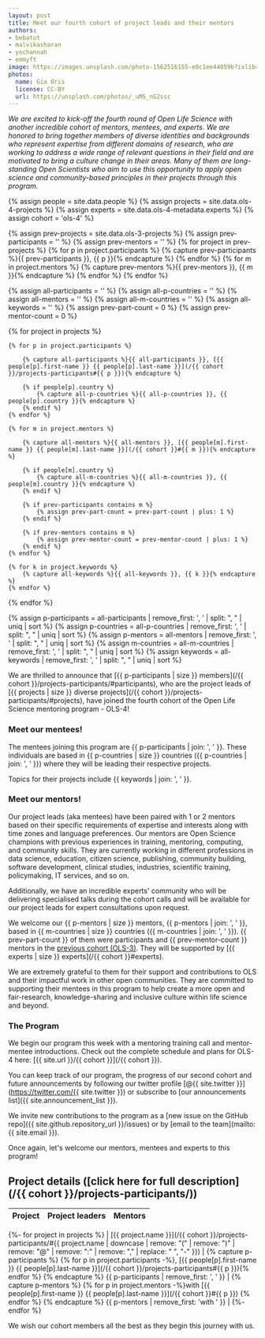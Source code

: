 ```yaml
---
layout: post
title: Meet our fourth cohort of project leads and their mentors
authors: 
- bebatut
- malvikasharan
- yochannah
- emmyft
image: https://images.unsplash.com/photo-1562516155-e0c1ee44059b?ixlib=rb-1.2.1&ixid=MnwxMjA3fDB8MHxwaG90by1wYWdlfHx8fGVufDB8fHx8&auto=format&fit=crop&w=2089&q=80
photos:
  name: Gia Oris
  license: CC-BY
  url: https://unsplash.com/photos/_uM5_nG2ssc
---
```


*We are excited to kick-off the fourth round of Open Life Science with another incredible cohort of mentors, mentees, and experts. We are honored to bring together members of diverse identities and backgrounds who represent expertise from different domains of research, who are working to address a wide range of relevant questions in their field and are motivated to bring a culture change in their areas. Many of them are long-standing Open Scientists who aim to use this opportunity to apply open science and community-based principles in their projects through this program.*

{% assign people = site.data.people %}
{% assign projects = site.data.ols-4-projects %}
{% assign experts = site.data.ols-4-metadata.experts %}
{% assign cohort = 'ols-4' %}

<!-- extract previous participants and mentors and count them later among mentors -->
{% assign prev-projects = site.data.ols-3-projects %}
{% assign prev-participants = '' %}
{% assign prev-mentors = '' %}
{% for project in prev-projects %}
    {% for p in project.participants %}
        {% capture prev-participants %}{{ prev-participants }}, {{ p }}{% endcapture %}
    {% endfor %}
    {% for m in project.mentors %}
        {% capture prev-mentors %}{{ prev-mentors }}, {{ m }}{% endcapture %}
    {% endfor %}
{% endfor %}

{% assign all-participants = '' %}
{% assign all-p-countries = '' %}
{% assign all-mentors = '' %}
{% assign all-m-countries = '' %}
{% assign all-keywords = '' %}
{% assign prev-part-count = 0 %}
{% assign prev-mentor-count = 0 %}

{% for project in projects %}

<!-- parse participants of the project -->
    {% for p in project.participants %}
<!-- for name and link to them -->
        {% capture all-participants %}{{ all-participants }}, [{{ people[p].first-name }} {{ people[p].last-name }}](/{{ cohort }}/projects-participants#{{ p }}){% endcapture %}
<!-- for list of countries -->
        {% if people[p].country %}
            {% capture all-p-countries %}{{ all-p-countries }}, {{ people[p].country }}{% endcapture %}
        {% endif %}
    {% endfor %}

<!-- parse mentors of the project -->
    {% for m in project.mentors %}
<!-- for name and link to them -->
        {% capture all-mentors %}{{ all-mentors }}, [{{ people[m].first-name }} {{ people[m].last-name }}](/{{ cohort }}#{{ m }}){% endcapture %}
<!-- for list of countries -->
        {% if people[m].country %}
            {% capture all-m-countries %}{{ all-m-countries }}, {{ people[m].country }}{% endcapture %}
        {% endif %}
<!-- add +1 if participant in previous cohort -->
        {% if prev-participants contains m %}
            {% assign prev-part-count = prev-part-count | plus: 1 %}
        {% endif %}
<!-- add +1 if mentor in previous cohort -->
        {% if prev-mentors contains m %}
            {% assign prev-mentor-count = prev-mentor-count | plus: 1 %}
        {% endif %}
    {% endfor %}

<!-- parse keywords -->
    {% for k in project.keywords %}
        {% capture all-keywords %}{{ all-keywords }}, {{ k }}{% endcapture %}
    {% endfor %}
{% endfor %}

<!-- transform into lists -->
{% assign p-participants = all-participants | remove_first: ', ' | split: ", " | uniq | sort %}
{% assign p-countries = all-p-countries | remove_first: ', ' | split: ", " | uniq | sort %}
{% assign p-mentors = all-mentors | remove_first: ', ' | split: ", " | uniq | sort %}
{% assign m-countries = all-m-countries | remove_first: ', ' | split: ", " | uniq | sort %}
{% assign keywords = all-keywords | remove_first: ', ' | split: ", " | uniq | sort %}

We are thrilled to announce that [{{ p-participants | size }} members](/{{ cohort }}/projects-participants/#participants), who are the project leads of [{{ projects | size }} diverse projects](/{{ cohort }}/projects-participants/#projects), have joined the fourth cohort of the Open Life Science mentoring program - OLS-4!

### Meet our mentees!

The mentees joining this program are {{ p-participants | join: ', ' }}. These individuals are based in {{ p-countries | size }} countries ({{ p-countries | join: ', ' }}) where they will be leading their respective projects. 

Topics for their projects include {{ keywords | join: ', ' }}.

### Meet our mentors!

Our project leads (aka mentees) have been paired with 1 or 2 mentors based on their specific requirements of expertise and interests along with time zones and language preferences. Our mentors are Open Science champions with previous experiences in training, mentoring, computing, and community skills. They are currently working in different professions in data science, education, citizen science, publishing, community building, software development, clinical studies, industries, scientific training, policymaking, IT services, and so on. 

Additionally, we have an incredible experts' community who will be delivering specialised talks during the cohort calls and will be available for our project leads for expert consultations upon request.

We welcome our {{ p-mentors | size }} mentors, {{ p-mentors | join: ', ' }}, based in {{ m-countries | size }} countries ({{ m-countries | join: ', ' }}). {{ prev-part-count }} of them were participants and {{ prev-mentor-count }} mentors in the [previous cohort (OLS-3)](/ols-3). They will be supported by [{{ experts | size }} experts](/{{ cohort }}#experts).

We are extremely grateful to them for their support and contributions to OLS and their impactful work in other open communities. They are committed to supporting their mentees in this program to help create a more open and fair-research, knowledge-sharing and inclusive culture within life science and beyond.

### The Program

We begin our program this week with a mentoring training call and mentor-mentee introductions. Check out the complete schedule and plans for OLS-4 here: [{{ site.url }}/{{ cohort }}](/{{ cohort }}).

You can keep track of our program, the progress of our second cohort and future announcements by following our twitter profile [@{{ site.twitter }}](https://twitter.com/{{ site.twitter }}) or subscribe to [our announcements list]({{ site.announcement_list }}).

We invite new contributions to the program as a [new issue on the GitHub repo]({{ site.github.repository_url }}/issues) or by [email to the team](mailto:{{ site.email }}).

Once again, let's welcome our mentors, mentees and experts to this program!

## Project details ([click here for full description](/{{ cohort }}/projects-participants/))

| Project | Project leaders | Mentors |
|----------|-----------------------|------------|
{%- for project in projects %}
| [{{ project.name }}](/{{ cohort }}/projects-participants/#{{ project.name | downcase | remove: "(" | remove: ")" | remove: "@" | remove: ":" | remove: "," | replace: " ", "-" }}) | {% capture p-participants %} {% for p in project.participants -%}, [{{ people[p].first-name }} {{ people[p].last-name }}](/{{ cohort }}/projects-participants#{{ p }}){% endfor %} {% endcapture %} {{ p-participants | remove_first: ', ' }} | {% capture p-mentors %} {% for p in project.mentors -%}with [{{ people[p].first-name }} {{ people[p].last-name }}](/{{ cohort }}#{{ p }}) {% endfor %} {% endcapture %} {{ p-mentors | remove_first: 'with ' }} |
{%- endfor %}

We wish our cohort members all the best as they begin this journey with us.
